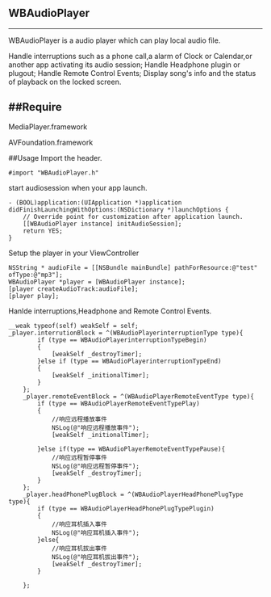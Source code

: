 ## WBAudioPlayer
---
WBAudioPlayer is a audio player which can play local audio file.

Handle interruptions such as a phone call,a alarm of Clock or Calendar,or another app activating its audio session;
Handle Headphone plugin or plugout;
Handle Remote Control Events;
Display song's info and the status of playback on the locked screen.

##Require
---
MediaPlayer.framework

AVFoundation.framework

##Usage
Import the header.

```
#import "WBAudioPlayer.h"
```

start audiosession when your app launch.

```
- (BOOL)application:(UIApplication *)application didFinishLaunchingWithOptions:(NSDictionary *)launchOptions {
    // Override point for customization after application launch.
    [[WBAudioPlayer instance] initAudioSession];
    return YES;
}

```

Setup the player in your ViewController

```    
NSString * audioFile = [[NSBundle mainBundle] pathForResource:@"test"   ofType:@"mp3"];
WBAudioPlayer *player = [WBAudioPlayer instance];
[player createAudioTrack:audioFile];
[player play];
```

Hanlde interruptions,Headphone and Remote Control Events.

```
__weak typeof(self) weakSelf = self;
_player.interrutionBlock = ^(WBAudioPlayerinterruptionType type){
        if (type == WBAudioPlayerinterruptionTypeBegin)
        {
            [weakSelf _destroyTimer];
        }else if (type == WBAudioPlayerinterruptionTypeEnd)
        {
            [weakSelf _initionalTimer];
        }
    };
    _player.remoteEventBlock = ^(WBAudioPlayerRemoteEventType type){
        if (type == WBAudioPlayerRemoteEventTypePlay)
        {
            //响应远程播放事件
            NSLog(@"响应远程播放事件");
            [weakSelf _initionalTimer];
            
        }else if(type == WBAudioPlayerRemoteEventTypePause){
            //响应远程暂停事件
            NSLog(@"响应远程暂停事件");
            [weakSelf _destroyTimer];
        }
    };
    _player.headPhonePlugBlock = ^(WBAudioPlayerHeadPhonePlugType type){
        if (type == WBAudioPlayerHeadPhonePlugTypePlugin)
        {
            //响应耳机插入事件
            NSLog(@"响应耳机插入事件");
        }else{
            //响应耳机拔出事件
            NSLog(@"响应耳机拔出事件");
            [weakSelf _destroyTimer];
        }

    };
```
